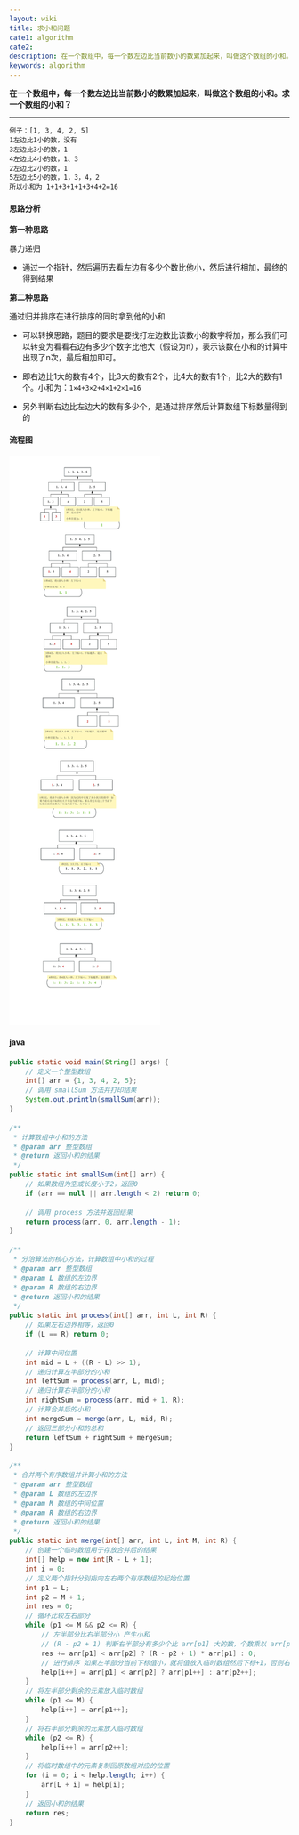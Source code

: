 ```yaml
---
layout: wiki
title: 求小和问题
cate1: algorithm
cate2: 
description: 在一个数组中，每一个数左边比当前数小的数累加起来，叫做这个数组的小和。求一个数组的小和？
keywords: algorithm
---
```




**在一个数组中，每一个数左边比当前数小的数累加起来，叫做这个数组的小和。求一个数组的小和？**

------

```tex
例子：[1, 3, 4, 2, 5] 
1左边比1小的数，没有
3左边比3小的数，1
4左边比4小的数，1、3
2左边比2小的数，1
5左边比5小的数，1，3，4，2
所以小和为 1+1+3+1+1+3+4+2=16
```



#### 思路分析

**第一种思路**

暴力递归

- 通过一个指针，然后遍历去看左边有多少个数比他小，然后进行相加，最终的得到结果

**第二种思路**

通过归并排序在进行排序的同时拿到他的小和

- 可以转换思路，题目的要求是要找打左边数比该数小的数字将加，那么我们可以转变为看看右边有多少个数字比他大（假设为n），表示该数在小和的计算中出现了n次，最后相加即可。

- 即右边比1大的数有4个，比3大的数有2个，比4大的数有1个，比2大的数有1个。小和为：`1×4+3×2+4×1+2×1=16`

- 另外判断右边比左边大的数有多少个，是通过排序然后计算数组下标数量得到的



#### 流程图

<img src="/images/wiki/algorithm/algorithm-small-sum_step1.png"  />



#### java

```java
public static void main(String[] args) {
    // 定义一个整型数组  
    int[] arr = {1, 3, 4, 2, 5};
    // 调用 smallSum 方法并打印结果
    System.out.println(smallSum(arr));
}

/**  
 * 计算数组中小和的方法  
 * @param arr 整型数组  
 * @return 返回小和的结果  
 */ 
public static int smallSum(int[] arr) {
    // 如果数组为空或长度小于2，返回0  
    if (arr == null || arr.length < 2) return 0;

    // 调用 process 方法并返回结果 
    return process(arr, 0, arr.length - 1);
}

/**  
 * 分治算法的核心方法，计算数组中小和的过程  
 * @param arr 整型数组  
 * @param L 数组的左边界  
 * @param R 数组的右边界  
 * @return 返回小和的结果  
 */  
public static int process(int[] arr, int L, int R) {
    // 如果左右边界相等，返回0
    if (L == R) return 0;

    // 计算中间位置
    int mid = L + ((R - L) >> 1);
    // 递归计算左半部分的小和
    int leftSum = process(arr, L, mid);
	// 递归计算右半部分的小和
    int rightSum = process(arr, mid + 1, R);
    // 计算合并后的小和
    int mergeSum = merge(arr, L, mid, R);
    // 返回三部分小和的总和 
    return leftSum + rightSum + mergeSum;
}

/**  
 * 合并两个有序数组并计算小和的方法  
 * @param arr 整型数组  
 * @param L 数组的左边界  
 * @param M 数组的中间位置  
 * @param R 数组的右边界  
 * @return 返回小和的结果  
 */ 
public static int merge(int[] arr, int L, int M, int R) {
    // 创建一个临时数组用于存放合并后的结果 
    int[] help = new int[R - L + 1];
    int i = 0;
    // 定义两个指针分别指向左右两个有序数组的起始位置 
    int p1 = L;
    int p2 = M + 1;
    int res = 0;
    // 循环比较左右部分
    while (p1 <= M && p2 <= R) {
        // 左半部分比右半部分小 产生小和
        // (R - p2 + 1) 判断右半部分有多少个比 arr[p1] 大的数，个数乘以 arr[p1] 得到小和
        res += arr[p1] < arr[p2] ? (R - p2 + 1) * arr[p1] : 0;
        // 进行排序 如果左半部分当前下标值小，就将值放入临时数组然后下标+1，否则右半部分下标+1
        help[i++] = arr[p1] < arr[p2] ? arr[p1++] : arr[p2++];
    }
    // 将左半部分剩余的元素放入临时数组
    while (p1 <= M) {
        help[i++] = arr[p1++];
    }
    // 将右半部分剩余的元素放入临时数组
    while (p2 <= R) {
        help[i++] = arr[p2++];
    }
    // 将临时数组中的元素复制回原数组对应的位置
    for (i = 0; i < help.length; i++) {
        arr[L + i] = help[i];
    }
    // 返回小和的结果 
    return res;
}
```

